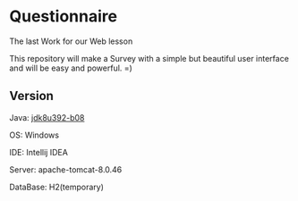 # Questionnaire
The last Work for our Web lesson

This repository will make a Survey with a simple but beautiful user interface and will be easy and powerful. =)

## Version

Java:   [jdk8u392-b08](https://adoptium.net/temurin/releases/?version=8)
    
OS: Windows

IDE: Intellij IDEA

Server: apache-tomcat-8.0.46

DataBase: H2(temporary)


